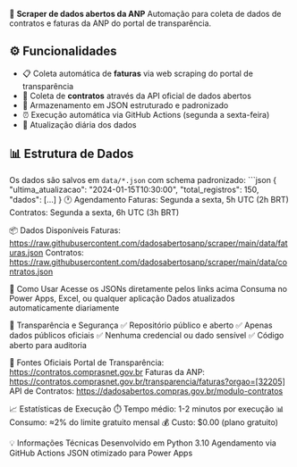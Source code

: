 🏢 **Scraper de dados abertos da ANP**
Automação para coleta de dados de contratos e faturas da ANP do portal de transparência.

## ⚙️ Funcionalidades
- 📋 Coleta automática de **faturas** via web scraping do portal de transparência
- 📄 Coleta de **contratos** através da API oficial de dados abertos
- 💾 Armazenamento em JSON estruturado e padronizado
- ⏰ Execução automática via GitHub Actions (segunda a sexta-feira)
- 🔄 Atualização diária dos dados

## 📊 Estrutura de Dados
Os dados são salvos em `data/*.json` com schema padronizado: ```json
{
  "ultima_atualizacao": "2024-01-15T10:30:00",
  "total_registros": 150,
  "dados": [...]
}
🕐 Agendamento
Faturas: Segunda a sexta, 5h UTC (2h BRT)
Contratos: Segunda a sexta, 6h UTC (3h BRT)

📦 Dados Disponíveis
Faturas: https://raw.githubusercontent.com/dadosabertosanp/scraper/main/data/faturas.json
Contratos: https://raw.githubusercontent.com/dadosabertosanp/scraper/main/data/contratos.json

🚀 Como Usar
Acesse os JSONs diretamente pelos links acima
Consuma no Power Apps, Excel, ou qualquer aplicação
Dados atualizados automaticamente diariamente

🔐 Transparência e Segurança
✅ Repositório público e aberto
✅ Apenas dados públicos oficiais
✅ Nenhuma credencial ou dado sensível
✅ Código aberto para auditoria

🔗 Fontes Oficiais
Portal de Transparência: https://contratos.comprasnet.gov.br
Faturas da ANP: https://contratos.comprasnet.gov.br/transparencia/faturas?orgao=[32205]
API de Contratos: https://dadosabertos.compras.gov.br/modulo-contratos

📈 Estatísticas de Execução
⏱️ Tempo médio: 1-2 minutos por execução
📊 Consumo: ≈2% do limite gratuito mensal
💰 Custo: $0.00 (plano gratuito)

💡 Informações Técnicas
Desenvolvido em Python 3.10
Agendamento via GitHub Actions
JSON otimizado para Power Apps
